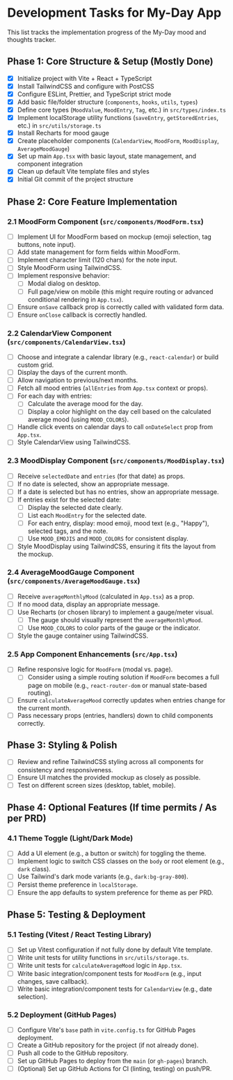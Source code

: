 # Development Tasks for My-Day App

This list tracks the implementation progress of the My-Day mood and thoughts tracker.

## Phase 1: Core Structure & Setup (Mostly Done)

- [x] Initialize project with Vite + React + TypeScript
- [x] Install TailwindCSS and configure with PostCSS
- [x] Configure ESLint, Prettier, and TypeScript strict mode
- [x] Add basic file/folder structure (`components`, `hooks`, `utils`, `types`)
- [x] Define core types (`MoodValue`, `MoodEntry`, `Tag`, etc.) in `src/types/index.ts`
- [x] Implement localStorage utility functions (`saveEntry`, `getStoredEntries`, etc.) in `src/utils/storage.ts`
- [x] Install Recharts for mood gauge
- [x] Create placeholder components (`CalendarView`, `MoodForm`, `MoodDisplay`, `AverageMoodGauge`)
- [x] Set up main `App.tsx` with basic layout, state management, and component integration
- [x] Clean up default Vite template files and styles
- [x] Initial Git commit of the project structure

## Phase 2: Core Feature Implementation

### 2.1 MoodForm Component (`src/components/MoodForm.tsx`)
- [ ] Implement UI for MoodForm based on mockup (emoji selection, tag buttons, note input).
- [ ] Add state management for form fields within MoodForm.
- [ ] Implement character limit (120 chars) for the note input.
- [ ] Style MoodForm using TailwindCSS.
- [ ] Implement responsive behavior:
    - [ ] Modal dialog on desktop.
    - [ ] Full page/view on mobile (this might require routing or advanced conditional rendering in `App.tsx`).
- [ ] Ensure `onSave` callback prop is correctly called with validated form data.
- [ ] Ensure `onClose` callback is correctly handled.

### 2.2 CalendarView Component (`src/components/CalendarView.tsx`)
- [ ] Choose and integrate a calendar library (e.g., `react-calendar`) or build custom grid.
- [ ] Display the days of the current month.
- [ ] Allow navigation to previous/next months.
- [ ] Fetch all mood entries (`allEntries` from `App.tsx` context or props).
- [ ] For each day with entries:
    - [ ] Calculate the average mood for the day.
    - [ ] Display a color highlight on the day cell based on the calculated average mood (using `MOOD_COLORS`).
- [ ] Handle click events on calendar days to call `onDateSelect` prop from `App.tsx`.
- [ ] Style CalendarView using TailwindCSS.

### 2.3 MoodDisplay Component (`src/components/MoodDisplay.tsx`)
- [ ] Receive `selectedDate` and `entries` (for that date) as props.
- [ ] If no date is selected, show an appropriate message.
- [ ] If a date is selected but has no entries, show an appropriate message.
- [ ] If entries exist for the selected date:
    - [ ] Display the selected date clearly.
    - [ ] List each `MoodEntry` for the selected date.
    - [ ] For each entry, display: mood emoji, mood text (e.g., "Happy"), selected tags, and the note.
    - [ ] Use `MOOD_EMOJIS` and `MOOD_COLORS` for consistent display.
- [ ] Style MoodDisplay using TailwindCSS, ensuring it fits the layout from the mockup.

### 2.4 AverageMoodGauge Component (`src/components/AverageMoodGauge.tsx`)
- [ ] Receive `averageMonthlyMood` (calculated in `App.tsx`) as a prop.
- [ ] If no mood data, display an appropriate message.
- [ ] Use Recharts (or chosen library) to implement a gauge/meter visual.
    - [ ] The gauge should visually represent the `averageMonthlyMood`.
    - [ ] Use `MOOD_COLORS` to color parts of the gauge or the indicator.
- [ ] Style the gauge container using TailwindCSS.

### 2.5 App Component Enhancements (`src/App.tsx`)
- [ ] Refine responsive logic for `MoodForm` (modal vs. page).
    - [ ] Consider using a simple routing solution if `MoodForm` becomes a full page on mobile (e.g., `react-router-dom` or manual state-based routing).
- [ ] Ensure `calculateAverageMood` correctly updates when entries change for the current month.
- [ ] Pass necessary props (entries, handlers) down to child components correctly.

## Phase 3: Styling & Polish

- [ ] Review and refine TailwindCSS styling across all components for consistency and responsiveness.
- [ ] Ensure UI matches the provided mockup as closely as possible.
- [ ] Test on different screen sizes (desktop, tablet, mobile).

## Phase 4: Optional Features (If time permits / As per PRD)

### 4.1 Theme Toggle (Light/Dark Mode)
- [ ] Add a UI element (e.g., a button or switch) for toggling the theme.
- [ ] Implement logic to switch CSS classes on the `body` or root element (e.g., `dark` class).
- [ ] Use Tailwind's dark mode variants (e.g., `dark:bg-gray-800`).
- [ ] Persist theme preference in `localStorage`.
- [ ] Ensure the app defaults to system preference for theme as per PRD.

## Phase 5: Testing & Deployment

### 5.1 Testing (Vitest / React Testing Library)
- [ ] Set up Vitest configuration if not fully done by default Vite template.
- [ ] Write unit tests for utility functions in `src/utils/storage.ts`.
- [ ] Write unit tests for `calculateAverageMood` logic in `App.tsx`.
- [ ] Write basic integration/component tests for `MoodForm` (e.g., input changes, save callback).
- [ ] Write basic integration/component tests for `CalendarView` (e.g., date selection).

### 5.2 Deployment (GitHub Pages)
- [ ] Configure Vite's `base` path in `vite.config.ts` for GitHub Pages deployment.
- [ ] Create a GitHub repository for the project (if not already done).
- [ ] Push all code to the GitHub repository.
- [ ] Set up GitHub Pages to deploy from the `main` (or `gh-pages`) branch.
- [ ] (Optional) Set up GitHub Actions for CI (linting, testing) on push/PR. 